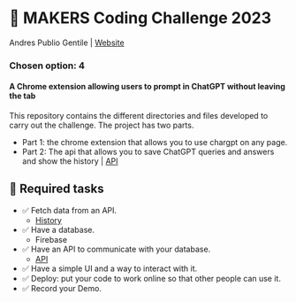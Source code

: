 # 🧠 MAKERS Coding Challenge 2023
Andres Publio Gentile | [Website](https://shrouded-waters-32984-0d9758ff8558.herokuapp.com/read/chat)

### Chosen option: 4
#### A Chrome extension allowing users to prompt in ChatGPT without leaving the tab
This repository contains the different directories and files developed to carry out the challenge. The project has two parts.
- Part 1: the chrome extension that allows you to use chargpt on any page.
- Part 2: The api that allows you to save ChatGPT queries and answers and show the history | [API](https://github.com/agentil1sp/andres-publio.git)

## 📝 Required tasks
- ✅ Fetch data from an API.
    - [History](https://shrouded-waters-32984-0d9758ff8558.herokuapp.com/read/chat)
- ✅ Have a database.
    - Firebase
- ✅ Have an API to communicate with your database.
    - [API](https://github.com/agentil1sp/andres-publio.git)
- ✅ Have a simple UI and a way to interact with it.
- ✅ Deploy: put your code to work online so that other people can use it. 
- ✅ Record your Demo.
